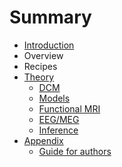# Summary

* [Introduction](README.md)
* Overview
* Recipes
* [Theory](theory/theory.md)
   * [DCM](theory/dcm/dcm.md)
   * [Models](theory/dcm/models/dcm-models.md)
   * [Functional MRI](theory/dcm/models/fMRI/dcm-fmri-models.md)
   * [EEG/MEG](theory/dcm/models/eeg/dcm-eeg-models.md)
   * [Inference](theory/dcm/inference/dcm-inference.md)
* [Appendix](appendix.md)
   * [Guide for authors](guide_for_authors.md)

